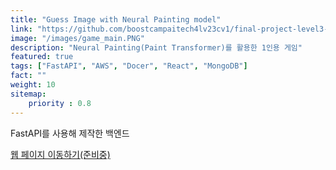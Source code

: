 ```yaml
---
title: "Guess Image with Neural Painting model"
link: "https://github.com/boostcampaitech4lv23cv1/final-project-level3-cv-06"
image: "/images/game_main.PNG"
description: "Neural Painting(Paint Transformer)를 활용한 1인용 게임"
featured: true
tags: ["FastAPI", "AWS", "Docer", "React", "MongoDB"]
fact: ""
weight: 10
sitemap: 
    priority : 0.8
---
```

<!-- Read More -->
FastAPI를 사용해 제작한 백엔드

[웹 페이지 이동하기(준비중)]()
